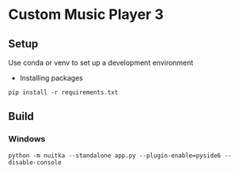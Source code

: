 # Custom Music Player 3

## Setup
Use conda or venv to set up a development environment

- Installing packages
```commandline
pip install -r requirements.txt
```

## Build
### Windows
```commandline
python -m nuitka --standalone app.py --plugin-enable=pyside6 --disable-console
```